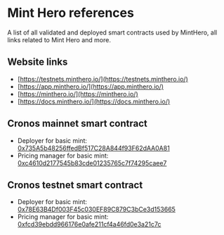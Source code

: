 # Mint Hero references
A list of all validated and deployed smart contracts used by MintHero, all links related to Mint Hero and more.

## Website links
- [https://testnets.minthero.io/](https://testnets.minthero.io/)
- [https://app.minthero.io/](https://app.minthero.io/)
- [https://minthero.io/](https://minthero.io/)
- [https://docs.minthero.io/](https://docs.minthero.io/)

## Cronos mainnet smart contract
- Deployer for basic mint: [0x735A5b48256ffedBf517C28A844f93F62dAA0A81](https://cronoscan.com/address/0x735A5b48256ffedBf517C28A844f93F62dAA0A81#code)
- Pricing manager for basic mint: [0xc4610d2177545b83cde01235765c7f74295caee7](https://cronoscan.com/address/0xc4610d2177545b83cde01235765c7f74295caee7#code)

## Cronos testnet smart contract
- Deployer for basic mint: [0x78E63B4Df003F45c030EF89C879C3bCe3d153665](https://explorer.cronos.org/testnet/address/0x78e63b4df003f45c030ef89c879c3bce3d153665#contract)
- Pricing manager for basic mint: [0xfcd39ebdd966176e0afe211cf4a46fd0e3a21c7c](https://explorer.cronos.org/testnet/address/0xfcd39ebdd966176e0afe211cf4a46fd0e3a21c7c)
